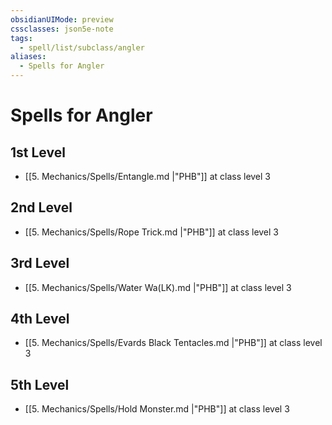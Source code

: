 ```yaml
---
obsidianUIMode: preview
cssclasses: json5e-note
tags:
  - spell/list/subclass/angler
aliases:
  - Spells for Angler
---
```

# Spells for Angler

## 1st Level

- [[5. Mechanics/Spells/Entangle.md \|"PHB"]] at class level 3

## 2nd Level

- [[5. Mechanics/Spells/Rope Trick.md \|"PHB"]] at class level 3

## 3rd Level

- [[5. Mechanics/Spells/Water Wa(LK).md \|"PHB"]] at class level 3

## 4th Level

- [[5. Mechanics/Spells/Evards Black Tentacles.md \|"PHB"]] at class level 3

## 5th Level

- [[5. Mechanics/Spells/Hold Monster.md \|"PHB"]] at class level 3

